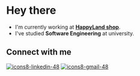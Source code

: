 # Hey there


- I'm currently working at **[HappyLand shop](https://shop-happyland.com)**.
- I've studied <b>Software Engineering</b> at university.


## Connect with me
[![icons8-linkedin-48](https://user-images.githubusercontent.com/74541595/179397144-552658c1-0a28-46b5-be2b-3fbf85ace9d8.png)](https://www.linkedin.com/in/shirin-abdollahzadeh-65b689199)
[![icons8-gmail-48](https://user-images.githubusercontent.com/74541595/179397245-37cdb849-4283-4f70-956c-f2e739e44401.png)](mailto:shiringohariii@gmail.com)
